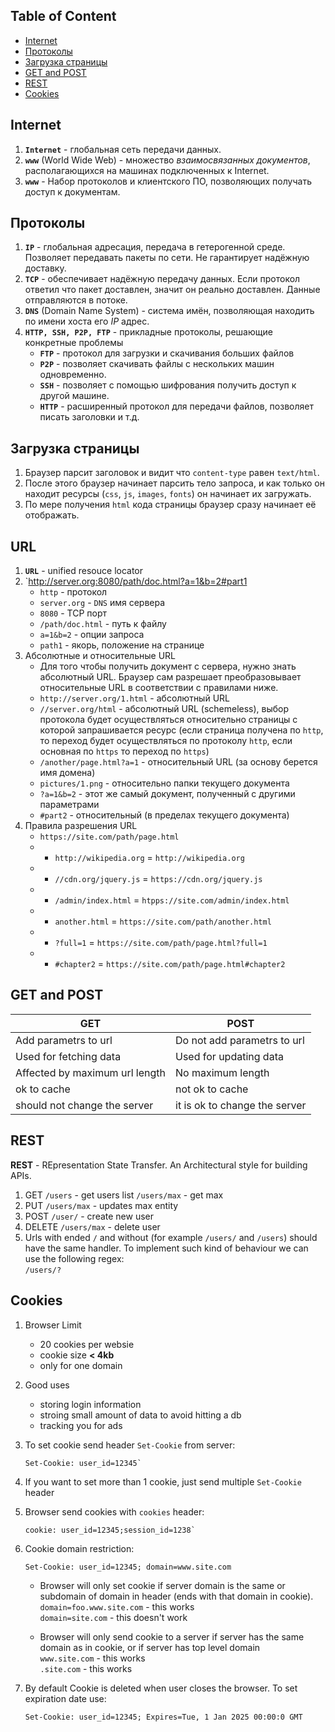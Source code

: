## Table of Content

- [Internet](#internet)
- [Протоколы](#Протоколы)
- [Загрузка страницы](#Загрузка-страницы)
- [GET and POST](#get-and-post)
- [REST](#rest)
- [Cookies](#cookies)

## Internet
1. **`Internet`** - глобальная сеть передачи данных.
1. **`www`** (World Wide Web) - множество _взаимосвязанных документов_, располагающихся на машинах подключенных к Internet.
1. **`www`**  - Набор протоколов и клиентского ПО, позволяющих получать доступ к документам.

## Протоколы
1. **`IP`** - глобальная адресация, передача в гетерогенной среде. Позволяет передавать пакеты по сети. Не гарантирует надёжную доставку.
1. **`TCP`** - обеспечивает надёжную передачу данных. Если протокол ответил что пакет доставлен, значит он реально доставлен. Данные отправляются в потоке.
1. **`DNS`** (Domain Name System) - система имён, позволяющая находить по имени хоста его _IP_ адрес.
1. **`HTTP, SSH, P2P, FTP`** - прикладные протоколы, решающие конкретные проблемы
    * **`FTP`** - протокол для загрузки и скачивания больших файлов
    * **`P2P`** - позволяет скачивать файлы с нескольких машин одновременно.
    * **`SSH`** - позволяет с помощью шифрования получить доступ к другой машине.
    * **`HTTP`** - расширенный протокол для передачи файлов, позволяет писать заголовки и т.д.

## Загрузка страницы
1. Браузер парсит заголовок и видит что `content-type` равен `text/html`.
1. После этого браузер начинает парсить тело запроса, и как только он находит ресурсы (`css`, `js`, `images`, `fonts`) он начинает их загружать.
1. По мере получения `html` кода страницы браузер сразу начинает её отображать.

## URL
1. **`URL`** - unified resouce locator
1. `http://server.org:8080/path/doc.html?a=1&b=2#part1
    * `http` - протокол
    * `server.org` - `DNS` имя сервера
    * `8080` -  TCP порт
    * `/path/doc.html` - путь к файлу
    * `a=1&b=2` - опции запроса
    * `path1` - якорь, положение на странице
1. Абсолютные и относительные URL
    * Для того чтобы получить документ с сервера, нужно знать абсолютный URL. Браузер сам разрешает преобразовывает относительные URL в соответствии с правилами ниже.
    * `http://server.org/1.html` - абсолютный URL
    * `//server.org/html` - абсолютный URL (schemeless), выбор протокола будет осуществляться относительно страницы с которой запрашивается ресурс (если страница получена по `http`, то переход будет осуществляться по протоколу `http`, если основная по `https` то переход по `https`)
    * `/another/page.html?a=1` - относительный URL (за основу берется имя домена)
    * `pictures/1.png` - относительно папки текущего документа
    * `?a=1&b=2` - этот же самый документ, полученный с другими параметрами
    * `#part2` - относительный (в пределах текущего документа)
1. Правила разрешения URL
    * `https://site.com/path/page.html`
    * + `http://wikipedia.org` = `http://wikipedia.org`
    * + `//cdn.org/jquery.js` = `https://cdn.org/jquery.js`
    * + `/admin/index.html` = `htpps://site.com/admin/index.html`
    * + `another.html` = `https://site.com/path/another.html`
    * + `?full=1` = `https://site.com/path/page.html?full=1`
    * + `#chapter2` = `https://site.com/path/page.html#chapter2`


## GET and POST

| GET | POST |
| --- | ---- |
| Add parametrs to url | Do not add parametrs to url |
| Used for fetching data | Used for updating data |
| Affected by maximum url length | No maximum length |
| ok to cache | not ok to cache |
| should not change the server | it is ok to change the server |


## REST

**REST** - REpresentation State Transfer. An Architectural style for building APIs.

1. GET
    `/users` - get users list
    `/users/max` - get max
2. PUT
    `/users/max` - updates max entity
3. POST
    `/user/` - create new user
4. DELETE
    `/users/max` - delete user
5. Urls with ended `/` and without (for example `/users/` and `/users`) should have the same handler. To implement such kind of behaviour we can use the following regex:<br>
    `/users/?`<br>

## Cookies

1. Browser Limit

    * 20 cookies per websie
    * cookie size **< 4kb**
    * only for one domain

2. Good uses

    * storing login information
    * stroing small amount of data to avoid hitting a db
    * tracking you for ads

3. To set cookie send header `Set-Cookie` from server:

    ```
    Set-Cookie: user_id=12345`
    ```

4. If you want to set more than 1 cookie, just send multiple `Set-Cookie` header

5. Browser send cookies with `cookies` header:

    ```
    cookie: user_id=12345;session_id=1238`
    ```

6. Cookie domain restriction:

    ```
    Set-Cookie: user_id=12345; domain=www.site.com
    ```
    * Browser will only set cookie if server domain is the same or subdomain of domain in header (ends with that domain in cookie).<br>
        `domain=foo.www.site.com` - this works<br>
        `domain=site.com` - this doesn't work<br>

    * Browser will only send cookie to a server if server has the same domain as in cookie, or if server has top level domain<br>
        `www.site.com` - this works<br>
        `.site.com` - this works<br>

7. By default Cookie is deleted when user closes the browser. To set expiration date use:

    ```
    Set-Cookie: user_id=12345; Expires=Tue, 1 Jan 2025 00:00:0 GMT
    ```
